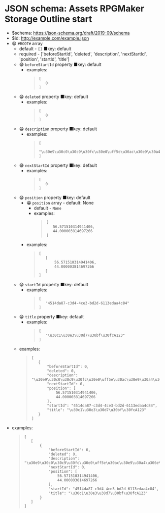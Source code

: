 ﻿# JSON schema: Assets RPGMaker Storage Outline start

* $schema: https://json-schema.org/draft/2019-09/schema
* $id: http://example.com/example.json
* 😁 `#ROOT#` array
    * default - ```[]```
    ■key: default
    * required - ['beforeStartId', 'deleted', 'description', 'nextStartId', 'position', 'startId', 'title']
    * 😁 `beforeStartId` property
        ■key: default
        * examples:
            >```
            >[
            >    0
            >]
            >```
    * 😁 `deleted` property
        ■key: default
        * examples:
            >```
            >[
            >    0
            >]
            >```
    * 😁 `description` property
        ■key: default
        * examples:
            >```
            >[
            >    "\u30e9\u30c0\u30c9\u30fc\u30e0\uff5e\u30ac\u30e9\u30a4\u306e\u753a\n\u30e1\u30eb\u30ad\u30c9\n\u7adc\u738b\u306e\u767d"
            >]
            >```
    * 😁 `nextStartId` property
        ■key: default
        * examples:
            >```
            >[
            >    0
            >]
            >```
    * 😁 `position` property
        ■key: default
        * 😁 `position` array - default: None
            * default - ```None```
            * examples:
                >```
                >[
                >    56.571510314941406,
                >    44.000003814697266
                >]
                >```
        * examples:
            >```
            >[
            >    [
            >        56.571510314941406,
            >        44.000003814697266
            >    ]
            >]
            >```
    * 😁 `startId` property
        ■key: default
        * examples:
            >```
            >[
            >    "4514da87-c3d4-4ce3-bd2d-6113edaa4c84"
            >]
            >```
    * 😁 `title` property
        ■key: default
        * examples:
            >```
            >[
            >    "\u30c1\u30e3\u30d7\u30bf\u30fcA123"
            >]
            >```
    * examples:
        >```
        >[
        >    {
        >        "beforeStartId": 0,
        >        "deleted": 0,
        >        "description": "\u30e9\u30c0\u30c9\u30fc\u30e0\uff5e\u30ac\u30e9\u30a4\u306e\u753a\n\u30e1\u30eb\u30ad\u30c9\n\u7adc\u738b\u306e\u767d",
        >        "nextStartId": 0,
        >        "position": [
        >            56.571510314941406,
        >            44.000003814697266
        >        ],
        >        "startId": "4514da87-c3d4-4ce3-bd2d-6113edaa4c84",
        >        "title": "\u30c1\u30e3\u30d7\u30bf\u30fcA123"
        >    }
        >]
        >```
* examples:
    >```
    >[
    >    [
    >        {
    >            "beforeStartId": 0,
    >            "deleted": 0,
    >            "description": "\u30e9\u30c0\u30c9\u30fc\u30e0\uff5e\u30ac\u30e9\u30a4\u306e\u753a\n\u30e1\u30eb\u30ad\u30c9\n\u7adc\u738b\u306e\u767d",
    >            "nextStartId": 0,
    >            "position": [
    >                56.571510314941406,
    >                44.000003814697266
    >            ],
    >            "startId": "4514da87-c3d4-4ce3-bd2d-6113edaa4c84",
    >            "title": "\u30c1\u30e3\u30d7\u30bf\u30fcA123"
    >        }
    >    ]
    >]
    >```

